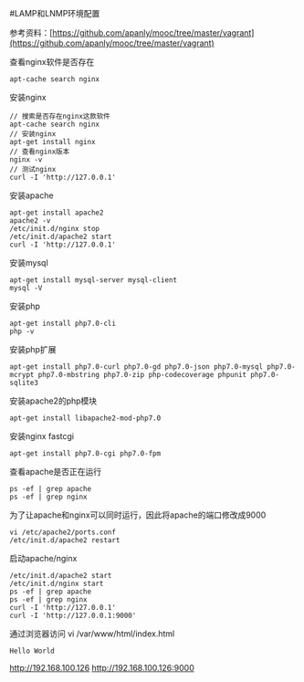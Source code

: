 #LAMP和LNMP环境配置

参考资料：[https://github.com/apanly/mooc/tree/master/vagrant](https://github.com/apanly/mooc/tree/master/vagrant)  

查看nginx软件是否存在
```
apt-cache search nginx
```

安装nginx
```
// 搜索是否存在nginx这款软件
apt-cache search nginx
// 安装nginx
apt-get install nginx
// 查看nginx版本
nginx -v
// 测试nginx
curl -I 'http://127.0.0.1'
```

安装apache
```
apt-get install apache2
apache2 -v
/etc/init.d/nginx stop
/etc/init.d/apache2 start
curl -I 'http://127.0.0.1'
```

安装mysql
```
apt-get install mysql-server mysql-client
mysql -V
```

安装php
```
apt-get install php7.0-cli
php -v
```

安装php扩展
```
apt-get install php7.0-curl php7.0-gd php7.0-json php7.0-mysql php7.0-mcrypt php7.0-mbstring php7.0-zip php-codecoverage phpunit php7.0-sqlite3
```

安装apache2的php模块
```
apt-get install libapache2-mod-php7.0
```

安装nginx fastcgi
```
apt-get install php7.0-cgi php7.0-fpm
```

查看apache是否正在运行
```
ps -ef | grep apache
ps -ef | grep nginx
```

为了让apache和nginx可以同时运行，因此将apache的端口修改成9000
```
vi /etc/apache2/ports.conf
/etc/init.d/apache2 restart
```

启动apache/nginx
```
/etc/init.d/apache2 start
/etc/init.d/nginx start
ps -ef | grep apache
ps -ef | grep nginx
curl -I 'http://127.0.0.1'
curl -I 'http://127.0.0.1:9000'
```

通过浏览器访问
vi /var/www/html/index.html
```
Hello World
```
http://192.168.100.126
http://192.168.100.126:9000
